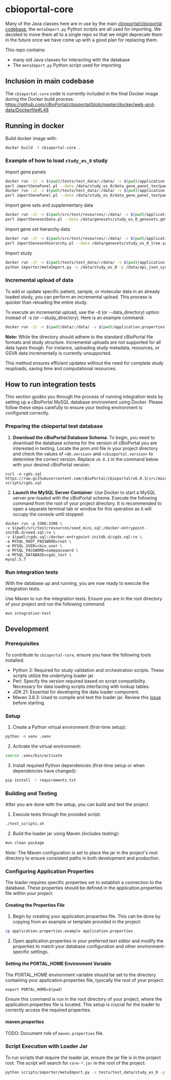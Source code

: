 # cbioportal-core
Many of the Java classes here are in use by the main [cbioportal/cbioportal codebase](https://github.com/cbioPortal/cbioportal), the `metaImport.py` Python scripts are all used for importing. We decided to move them all to a single repo so that we might deprecate them in the future once we have come up with a good plan for replacing them.

This repo contains:

- many old Java classes for interacting with the database
- The `metaImport.py` Python script used for importing

## Inclusion in main codebase
The `cbioportal-core` code is currently included in the final Docker image during the Docker build process: https://github.com/cBioPortal/cbioportal/blob/master/docker/web-and-data/Dockerfile#L48

## Running in docker

Build docker image with:
```bash
docker build -t cbioportal-core .
```

### Example of how to load `study_es_0` study

Import gene panels

```bash
docker run -it -v $(pwd)/tests/test_data/:/data/ -v $(pwd)/application.properties:/application.properties cbioportal-core \
perl importGenePanel.pl --data /data/study_es_0/data_gene_panel_testpanel1.txt
docker run -it -v $(pwd)/tests/test_data/:/data/ -v $(pwd)/application.properties:/application.properties cbioportal-core \
perl importGenePanel.pl --data /data/study_es_0/data_gene_panel_testpanel2.txt
```

Import gene sets and supplementary data

```bash
docker run -it -v $(pwd)/src/test/resources/:/data/ -v $(pwd)/application.properties:/application.properties cbioportal-core \
perl importGenesetData.pl --data /data/genesets/study_es_0_genesets.gmt --new-version msigdb_7.5.1 --supp /data/genesets/study_es_0_supp-genesets.txt
```

Import gene set hierarchy data

```bash
docker run -it -v $(pwd)/src/test/resources/:/data/ -v $(pwd)/application.properties:/application.properties cbioportal-core \
perl importGenesetHierarchy.pl --data /data/genesets/study_es_0_tree.yaml
```

Import study

```bash
docker run -it -v $(pwd)/tests/test_data/:/data/ -v $(pwd)/application.properties:/application.properties cbioportal-core \
python importer/metaImport.py -s /data/study_es_0 -p /data/api_json_system_tests -o
```

### Incremental upload of data

To add or update specific patient, sample, or molecular data in an already loaded study, you can perform an incremental upload. This process is quicker than reloading the entire study.

To execute an incremental upload, use the -d (or --data_directory) option instead of -s (or --study_directory). Here is an example command:
```bash
docker run -it -v $(pwd)/data/:/data/ -v $(pwd)/application.properties:/application.properties cbioportal-core python importer/metaImport.py -d /data/study_es_0_inc -p /data/api_json -o
```
**Note:**
While the directory should adhere to the standard cBioPortal file formats and study structure. 
Incremental uploads are not supported for all data types though.
For instance, uploading study metadata, resources, or GSVA data incrementally is currently unsupported.

This method ensures efficient updates without the need for complete study reuploads, saving time and computational resources.

## How to run integration tests

This section guides you through the process of running integration tests by setting up a cBioPortal MySQL database environment using Docker. Please follow these steps carefully to ensure your testing environment is configured correctly.

### Preparing the cbioportal test database

1. **Download the cBioPortal Database Schema**: To begin, you need to download the database schema for the version of cBioPortal you are interested in testing.
Locate the pom.xml file in your project directory and check the values of `<db.version>` and `<cbioportal.version>` to determine the correct version.
Replace `v6.0.3` in the command below with your desired cBioPortal version:
```
curl -o cgds.sql https://raw.githubusercontent.com/cBioPortal/cbioportal/v6.0.3/src/main/resources/db-scripts/cgds.sql
```

2. **Launch the MySQL Server Container**: Use Docker to start a MySQL server pre-loaded with the cBioPortal schema. Execute the following command from the root of your project directory.
It is recommended to open a separate terminal tab or window for this operation as it will occupy the console until stopped:

```
docker run -p 3306:3306 \
-v $(pwd)/src/test/resources/seed_mini.sql:/docker-entrypoint-initdb.d/seed.sql:ro \
-v $(pwd)/cgds.sql:/docker-entrypoint-initdb.d/cgds.sql:ro \
-e MYSQL_ROOT_PASSWORD=root \
-e MYSQL_USER=cbio_user \
-e MYSQL_PASSWORD=somepassword \
-e MYSQL_DATABASE=cgds_test \
mysql:5.7
```

### Run integration tests

With the database up and running, you are now ready to execute the integration tests.

Use Maven to run the integration tests. Ensure you are in the root directory of your project and run the following command:
```
mvn integration-test
```

## Development

### Prerequisites
To contribute to `cbioportal-core`, ensure you have the following tools installed:

- Python 3: Required for study validation and orchestration scripts. These scripts utilize the underlying loader jar.
- Perl: Specify the version required based on script compatibility. Necessary for data loading scripts interfacing with lookup tables.
- JDK 21: Essential for developing the data loader component.
- Maven 3.8.3: Used to compile and test the loader jar. Review this [issue](https://github.com/cBioPortal/cbioportal-core/issues/15) before starting.

### Setup

1. Create a Python virtual environment (first-time setup):
```bash
python -m venv .venv
```

2. Activate the virtual environment:
```bash
source .venv/bin/activate
```

3. Install required Python dependencies (first-time setup or when dependencies have changed):
```bash
pip install -r requirements.txt
```

### Building and Testing

After you are done with the setup, you can build and test the project.

1. Execute tests through the provided script:
```bash
./test_scripts.sh
```

2. Build the loader jar using Maven (includes testing):
```bash
mvn clean package
```
*Note:* The Maven configuration is set to place the jar in the project's root directory to ensure consistent paths in both development and production.

### Configuring Application Properties

The loader requires specific properties set to establish a connection to the database. These properties should be defined in the application.properties file within your project.

#### Creating the Properties File

1. Begin by creating your application.properties file. This can be done by copying from an example or template provided in the project:
```bash
cp application.properties.example application.properties
```

2. Open application.properties in your preferred text editor and modify the properties to match your database configuration and other environment-specific settings.

#### Setting the PORTAL_HOME Environment Variable

The PORTAL_HOME environment variable should be set to the directory containing your application.properties file, typically the root of your project:
```
export PORTAL_HOME=$(pwd)
```
Ensure this command is run in the root directory of your project, where the application.properties file is located. This setup is crucial for the loader to correctly access the required properties.

#### maven.properties
TODO: Document role of `maven.properties` file.

### Script Execution with Loader Jar

To run scripts that require the loader jar, ensure the jar file is in the project root.
The script will search for `core-*.jar` in the root of the project:
```bash
python scripts/importer/metaImport.py -s tests/test_data/study_es_0 -p tests/test_data/api_json_unit_tests -o
```

